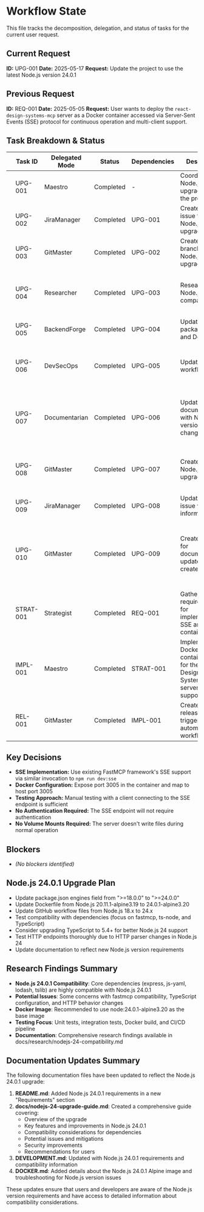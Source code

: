 # Workflow State

This file tracks the decomposition, delegation, and status of tasks for the current user request.

## Current Request

**ID:** UPG-001
**Date:** 2025-05-17
**Request:** Update the project to use the latest Node.js version 24.0.1

## Previous Request

**ID:** REQ-001
**Date:** 2025-05-05
**Request:** User wants to deploy the `react-design-systems-mcp` server as a Docker container accessed via Server-Sent Events (SSE) protocol for continuous operation and multi-client support.

## Task Breakdown & Status

| | Task ID | Delegated Mode | Status | Dependencies | Description | Deliverables | Start Time | End Time | Notes |
|---|---|---|---|---|---|---|---|---|---|
| | UPG-001 | Maestro | Completed | - | Coordinate Node.js 24.0.1 upgrade across the project | Updated task-context-UPG-001.md | 2025-05-17 | 2025-05-17 | All Node.js 24.0.1 upgrade tasks completed successfully |
| | UPG-002 | JiraManager | Completed | UPG-001 | Create Jira issue for Node.js upgrade | Jira issue | 2025-05-17 | 2025-05-17 | Jira issue created: CA-2 |
| | UPG-003 | GitMaster | Completed | UPG-002 | Create git branch for Node.js upgrade | New branch | 2025-05-17 | 2025-05-17 | Branch created: feature/CA-2-nodejs-upgrade |
| | UPG-004 | Researcher | Completed | UPG-003 | Research Node.js 24.0.1 compatibility | Research findings | 2025-05-17 | 2025-05-17 | Completed research on Node.js 24.0.1 compatibility. Core dependencies are compatible with minor adjustments needed. See docs/research/nodejs-24-compatibility.md for details. |
| | UPG-005 | BackendForge | Completed | UPG-004 | Update package.json and Dockerfile | Updated configuration files | 2025-05-17 | 2025-05-17 | Updated package.json engines field to ">=24.0.0" and Dockerfile to use node:24.0.1-alpine3.20 |
| | UPG-006 | DevSecOps | Completed | UPG-005 | Update CI/CD workflows | Updated GitHub workflow files | 2025-05-17 | 2025-05-17 | Updated .github/workflows/publish.yml to use Node.js 24.x instead of 18.x. No changes needed for docker-publish.yml as it uses the Node.js version from Dockerfile. |
| | UPG-007 | Documentarian | Completed | UPG-006 | Update documentation with Node.js version changes | Updated documentation | 2025-05-17 | 2025-05-17 | Updated README.md with Node.js 24.0.1 requirements. Created docs/nodejs-24-upgrade-guide.md with detailed compatibility information. Updated DEVELOPMENT.md and DOCKER.md with Node.js version details. |
| | UPG-008 | GitMaster | Completed | UPG-007 | Create PR for Node.js upgrade | Pull request | 2025-05-17 | 2025-05-17 | PR created for Node.js 24.0.1 upgrade changes from feature/CA-2-nodejs-upgrade to main branch, linked to Jira issue CA-2. PR URL: https://github.com/agentience/react-design-systems-mcp/pull/1 |
| | UPG-009 | JiraManager | Completed | UPG-008 | Update Jira issue with PR information | Updated Jira issue | 2025-05-17 | 2025-05-17 | Updated Jira issue CA-2 with PR information and status |
| | UPG-010 | GitMaster | Completed | UPG-009 | Create branch for documentation updates and create PR | New branch, PR | 2025-05-17 | 2025-05-17 | Branch created: feature/CA-2-documentation-updates. PR created for documentation updates and workflow state changes, linked to Jira issue CA-2. PR URL: https://github.com/agentience/react-design-systems-mcp/pull/new/feature/CA-2-documentation-updates |
| | STRAT-001 | Strategist | Completed | REQ-001 | Gather detailed requirements for implementing SSE and Docker containerization | Updated task-context-REQ-001.md | 2025-05-05 | 2025-05-16 | Requirements successfully gathered |
| | IMPL-001 | Maestro | Completed | STRAT-001 | Implement Docker containerization for the React Design Systems MCP server with SSE support | Dockerfile, .dockerignore, docker-compose.yml, DOCKER.md | 2025-05-16 | 2025-05-16 | Docker implementation completed with documentation |
| | REL-001 | GitMaster | Completed | IMPL-001 | Create GitHub release to trigger automated workflows | GitHub release from main branch, docs/devops/release-v1.0.4-summary.md | 2025-05-17 | 2025-05-17 | GitHub release created successfully, Docker image published, NPM package requires version update |

## Key Decisions

* **SSE Implementation:** Use existing FastMCP framework's SSE support via similar invocation to `npm run dev:sse`
* **Docker Configuration:** Expose port 3005 in the container and map to host port 3005
* **Testing Approach:** Manual testing with a client connecting to the SSE endpoint is sufficient
* **No Authentication Required:** The SSE endpoint will not require authentication
* **No Volume Mounts Required:** The server doesn't write files during normal operation

## Blockers

* *(No blockers identified)*

## Node.js 24.0.1 Upgrade Plan

* Update package.json engines field from ">=18.0.0" to ">=24.0.0"
* Update Dockerfile from Node.js 20.11.1-alpine3.19 to 24.0.1-alpine3.20
* Update GitHub workflow files from Node.js 18.x to 24.x
* Test compatibility with dependencies (focus on fastmcp, ts-node, and TypeScript)
* Consider upgrading TypeScript to 5.4+ for better Node.js 24 support
* Test HTTP endpoints thoroughly due to HTTP parser changes in Node.js 24
* Update documentation to reflect new Node.js version requirements

## Research Findings Summary

* **Node.js 24.0.1 Compatibility**: Core dependencies (express, js-yaml, lodash, tslib) are highly compatible with Node.js 24.0.1
* **Potential Issues**: Some concerns with fastmcp compatibility, TypeScript configuration, and HTTP behavior changes
* **Docker Image**: Recommended to use node:24.0.1-alpine3.20 as the base image
* **Testing Focus**: Unit tests, integration tests, Docker build, and CI/CD pipeline
* **Documentation**: Comprehensive research findings available in docs/research/nodejs-24-compatibility.md

## Documentation Updates Summary

The following documentation files have been updated to reflect the Node.js 24.0.1 upgrade:

1. **README.md**: Added Node.js 24.0.1 requirements in a new "Requirements" section
2. **docs/nodejs-24-upgrade-guide.md**: Created a comprehensive guide covering:
   - Overview of the upgrade
   - Key features and improvements in Node.js 24.0.1
   - Compatibility considerations for dependencies
   - Potential issues and mitigations
   - Security improvements
   - Recommendations for users
3. **DEVELOPMENT.md**: Updated with Node.js 24.0.1 requirements and compatibility information
4. **DOCKER.md**: Added details about the Node.js 24.0.1 Alpine image and troubleshooting for Node.js version issues

These updates ensure that users and developers are aware of the Node.js version requirements and have access to detailed information about compatibility considerations.